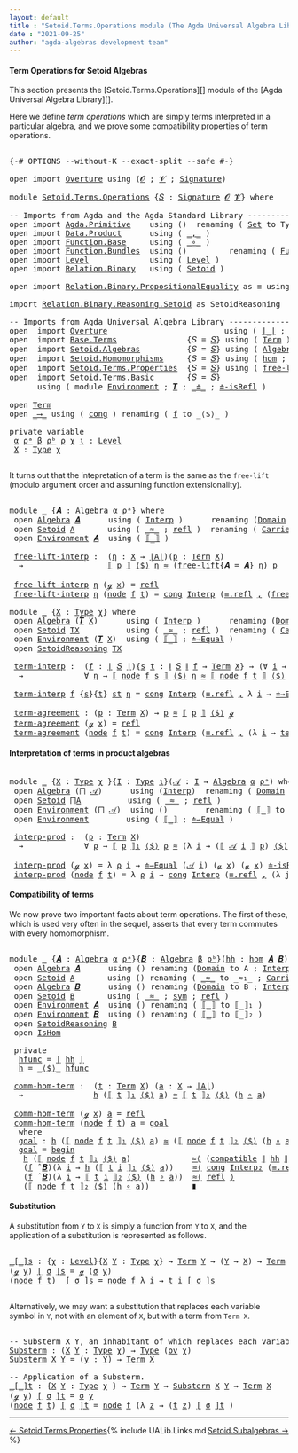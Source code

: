 ```yaml
---
layout: default
title : "Setoid.Terms.Operations module (The Agda Universal Algebra Library)"
date : "2021-09-25"
author: "agda-algebras development team"
---
```


#### <a id="term-operations">Term Operations for Setoid Algebras</a>

This section presents the [Setoid.Terms.Operations][] module of the [Agda Universal Algebra Library][].

Here we define *term operations* which are simply terms interpreted in a particular algebra, and we prove some compatibility properties of term operations.

<pre class="Agda">

<a id="511" class="Symbol">{-#</a> <a id="515" class="Keyword">OPTIONS</a> <a id="523" class="Pragma">--without-K</a> <a id="535" class="Pragma">--exact-split</a> <a id="549" class="Pragma">--safe</a> <a id="556" class="Symbol">#-}</a>

<a id="561" class="Keyword">open</a> <a id="566" class="Keyword">import</a> <a id="573" href="Overture.html" class="Module">Overture</a> <a id="582" class="Keyword">using</a> <a id="588" class="Symbol">(</a><a id="589" href="Overture.Signatures.html#645" class="Generalizable">𝓞</a> <a id="591" class="Symbol">;</a> <a id="593" href="Overture.Signatures.html#647" class="Generalizable">𝓥</a> <a id="595" class="Symbol">;</a> <a id="597" href="Overture.Signatures.html#3300" class="Function">Signature</a><a id="606" class="Symbol">)</a>

<a id="609" class="Keyword">module</a> <a id="616" href="Setoid.Terms.Operations.html" class="Module">Setoid.Terms.Operations</a> <a id="640" class="Symbol">{</a><a id="641" href="Setoid.Terms.Operations.html#641" class="Bound">𝑆</a> <a id="643" class="Symbol">:</a> <a id="645" href="Overture.Signatures.html#3300" class="Function">Signature</a> <a id="655" href="Overture.Signatures.html#645" class="Generalizable">𝓞</a> <a id="657" href="Overture.Signatures.html#647" class="Generalizable">𝓥</a><a id="658" class="Symbol">}</a> <a id="660" class="Keyword">where</a>

<a id="667" class="Comment">-- Imports from Agda and the Agda Standard Library ---------------------</a>
<a id="740" class="Keyword">open</a> <a id="745" class="Keyword">import</a> <a id="752" href="Agda.Primitive.html" class="Module">Agda.Primitive</a>    <a id="770" class="Keyword">using</a> <a id="776" class="Symbol">()</a>  <a id="780" class="Keyword">renaming</a> <a id="789" class="Symbol">(</a> <a id="791" href="Agda.Primitive.html#326" class="Primitive">Set</a> <a id="795" class="Symbol">to</a> <a id="798" class="Primitive">Type</a> <a id="803" class="Symbol">)</a>
<a id="805" class="Keyword">open</a> <a id="810" class="Keyword">import</a> <a id="817" href="Data.Product.html" class="Module">Data.Product</a>      <a id="835" class="Keyword">using</a> <a id="841" class="Symbol">(</a> <a id="843" href="Agda.Builtin.Sigma.html#236" class="InductiveConstructor Operator">_,_</a> <a id="847" class="Symbol">)</a>
<a id="849" class="Keyword">open</a> <a id="854" class="Keyword">import</a> <a id="861" href="Function.Base.html" class="Module">Function.Base</a>     <a id="879" class="Keyword">using</a> <a id="885" class="Symbol">(</a> <a id="887" href="Function.Base.html#1031" class="Function Operator">_∘_</a> <a id="891" class="Symbol">)</a>
<a id="893" class="Keyword">open</a> <a id="898" class="Keyword">import</a> <a id="905" href="Function.Bundles.html" class="Module">Function.Bundles</a>  <a id="923" class="Keyword">using</a> <a id="929" class="Symbol">()</a>         <a id="940" class="Keyword">renaming</a> <a id="949" class="Symbol">(</a> <a id="951" href="Function.Bundles.html#1868" class="Record">Func</a> <a id="956" class="Symbol">to</a> <a id="959" class="Record">_⟶_</a> <a id="963" class="Symbol">)</a>
<a id="965" class="Keyword">open</a> <a id="970" class="Keyword">import</a> <a id="977" href="Level.html" class="Module">Level</a>             <a id="995" class="Keyword">using</a> <a id="1001" class="Symbol">(</a> <a id="1003" href="Agda.Primitive.html#597" class="Postulate">Level</a> <a id="1009" class="Symbol">)</a>
<a id="1011" class="Keyword">open</a> <a id="1016" class="Keyword">import</a> <a id="1023" href="Relation.Binary.html" class="Module">Relation.Binary</a>   <a id="1041" class="Keyword">using</a> <a id="1047" class="Symbol">(</a> <a id="1049" href="Relation.Binary.Bundles.html#1009" class="Record">Setoid</a> <a id="1056" class="Symbol">)</a>

<a id="1059" class="Keyword">open</a> <a id="1064" class="Keyword">import</a> <a id="1071" href="Relation.Binary.PropositionalEquality.html" class="Module">Relation.Binary.PropositionalEquality</a> <a id="1109" class="Symbol">as</a> <a id="1112" class="Module">≡</a> <a id="1114" class="Keyword">using</a> <a id="1120" class="Symbol">(</a> <a id="1122" href="Agda.Builtin.Equality.html#151" class="Datatype Operator">_≡_</a> <a id="1126" class="Symbol">)</a>

<a id="1129" class="Keyword">import</a> <a id="1136" href="Relation.Binary.Reasoning.Setoid.html" class="Module">Relation.Binary.Reasoning.Setoid</a> <a id="1169" class="Symbol">as</a> <a id="1172" class="Module">SetoidReasoning</a>

<a id="1189" class="Comment">-- Imports from Agda Universal Algebra Library -----------------------------------</a>
<a id="1272" class="Keyword">open</a>  <a id="1278" class="Keyword">import</a> <a id="1285" href="Overture.html" class="Module">Overture</a>                         <a id="1318" class="Keyword">using</a> <a id="1324" class="Symbol">(</a> <a id="1326" href="Overture.Basic.html#4326" class="Function Operator">∣_∣</a> <a id="1330" class="Symbol">;</a> <a id="1332" href="Overture.Basic.html#4364" class="Function Operator">∥_∥</a> <a id="1336" class="Symbol">)</a>
<a id="1338" class="Keyword">open</a>  <a id="1344" class="Keyword">import</a> <a id="1351" href="Base.Terms.html" class="Module">Base.Terms</a>               <a id="1376" class="Symbol">{</a><a id="1377" class="Argument">𝑆</a> <a id="1379" class="Symbol">=</a> <a id="1381" href="Setoid.Terms.Operations.html#641" class="Bound">𝑆</a><a id="1382" class="Symbol">}</a> <a id="1384" class="Keyword">using</a> <a id="1390" class="Symbol">(</a> <a id="1392" href="Base.Terms.Basic.html#2087" class="Datatype">Term</a> <a id="1397" class="Symbol">)</a>
<a id="1399" class="Keyword">open</a>  <a id="1405" class="Keyword">import</a> <a id="1412" href="Setoid.Algebras.html" class="Module">Setoid.Algebras</a>          <a id="1437" class="Symbol">{</a><a id="1438" class="Argument">𝑆</a> <a id="1440" class="Symbol">=</a> <a id="1442" href="Setoid.Terms.Operations.html#641" class="Bound">𝑆</a><a id="1443" class="Symbol">}</a> <a id="1445" class="Keyword">using</a> <a id="1451" class="Symbol">(</a> <a id="1453" href="Setoid.Algebras.Basic.html#2837" class="Record">Algebra</a> <a id="1461" class="Symbol">;</a> <a id="1463" href="Setoid.Algebras.Basic.html#3776" class="Function Operator">_̂_</a> <a id="1467" class="Symbol">;</a> <a id="1469" href="Setoid.Algebras.Basic.html#1068" class="Function">ov</a> <a id="1472" class="Symbol">;</a> <a id="1474" href="Setoid.Algebras.Products.html#1634" class="Function">⨅</a> <a id="1476" class="Symbol">)</a>
<a id="1478" class="Keyword">open</a>  <a id="1484" class="Keyword">import</a> <a id="1491" href="Setoid.Homomorphisms.html" class="Module">Setoid.Homomorphisms</a>     <a id="1516" class="Symbol">{</a><a id="1517" class="Argument">𝑆</a> <a id="1519" class="Symbol">=</a> <a id="1521" href="Setoid.Terms.Operations.html#641" class="Bound">𝑆</a><a id="1522" class="Symbol">}</a> <a id="1524" class="Keyword">using</a> <a id="1530" class="Symbol">(</a> <a id="1532" href="Setoid.Homomorphisms.Basic.html#1918" class="Function">hom</a> <a id="1536" class="Symbol">;</a> <a id="1538" href="Setoid.Homomorphisms.Basic.html#1825" class="Record">IsHom</a> <a id="1544" class="Symbol">)</a>
<a id="1546" class="Keyword">open</a>  <a id="1552" class="Keyword">import</a> <a id="1559" href="Setoid.Terms.Properties.html" class="Module">Setoid.Terms.Properties</a>  <a id="1584" class="Symbol">{</a><a id="1585" class="Argument">𝑆</a> <a id="1587" class="Symbol">=</a> <a id="1589" href="Setoid.Terms.Operations.html#641" class="Bound">𝑆</a><a id="1590" class="Symbol">}</a> <a id="1592" class="Keyword">using</a> <a id="1598" class="Symbol">(</a> <a id="1600" href="Setoid.Terms.Properties.html#2572" class="Function">free-lift</a> <a id="1610" class="Symbol">)</a>
<a id="1612" class="Keyword">open</a>  <a id="1618" class="Keyword">import</a> <a id="1625" href="Setoid.Terms.Basic.html" class="Module">Setoid.Terms.Basic</a>       <a id="1650" class="Symbol">{</a><a id="1651" class="Argument">𝑆</a> <a id="1653" class="Symbol">=</a> <a id="1655" href="Setoid.Terms.Operations.html#641" class="Bound">𝑆</a><a id="1656" class="Symbol">}</a>
      <a id="1664" class="Keyword">using</a> <a id="1670" class="Symbol">(</a> <a id="1672" class="Keyword">module</a> <a id="1679" href="Setoid.Terms.Basic.html#3846" class="Module">Environment</a> <a id="1691" class="Symbol">;</a> <a id="1693" href="Setoid.Terms.Basic.html#2876" class="Function">𝑻</a> <a id="1695" class="Symbol">;</a> <a id="1697" href="Setoid.Terms.Basic.html#2024" class="Datatype Operator">_≐_</a> <a id="1701" class="Symbol">;</a> <a id="1703" href="Setoid.Terms.Basic.html#2259" class="Function">≐-isRefl</a> <a id="1712" class="Symbol">)</a>

<a id="1715" class="Keyword">open</a> <a id="1720" href="Base.Terms.Basic.html#2087" class="Module">Term</a>
<a id="1725" class="Keyword">open</a> <a id="1730" href="Setoid.Terms.Operations.html#959" class="Module">_⟶_</a> <a id="1734" class="Keyword">using</a> <a id="1740" class="Symbol">(</a> <a id="1742" href="Function.Bundles.html#1938" class="Field">cong</a> <a id="1747" class="Symbol">)</a> <a id="1749" class="Keyword">renaming</a> <a id="1758" class="Symbol">(</a> <a id="1760" href="Function.Bundles.html#1919" class="Field">f</a> <a id="1762" class="Symbol">to</a> <a id="1765" class="Field">_⟨$⟩_</a> <a id="1771" class="Symbol">)</a>

<a id="1774" class="Keyword">private</a> <a id="1782" class="Keyword">variable</a>
 <a id="1792" href="Setoid.Terms.Operations.html#1792" class="Generalizable">α</a> <a id="1794" href="Setoid.Terms.Operations.html#1794" class="Generalizable">ρᵃ</a> <a id="1797" href="Setoid.Terms.Operations.html#1797" class="Generalizable">β</a> <a id="1799" href="Setoid.Terms.Operations.html#1799" class="Generalizable">ρᵇ</a> <a id="1802" href="Setoid.Terms.Operations.html#1802" class="Generalizable">ρ</a> <a id="1804" href="Setoid.Terms.Operations.html#1804" class="Generalizable">χ</a> <a id="1806" href="Setoid.Terms.Operations.html#1806" class="Generalizable">ι</a> <a id="1808" class="Symbol">:</a> <a id="1810" href="Agda.Primitive.html#597" class="Postulate">Level</a>
 <a id="1817" href="Setoid.Terms.Operations.html#1817" class="Generalizable">X</a> <a id="1819" class="Symbol">:</a> <a id="1821" href="Setoid.Terms.Operations.html#798" class="Primitive">Type</a> <a id="1826" href="Setoid.Terms.Operations.html#1804" class="Generalizable">χ</a>

</pre>

It turns out that the intepretation of a term is the same as the `free-lift`
(modulo argument order and assuming function extensionality).

<pre class="Agda">

<a id="1995" class="Keyword">module</a> <a id="2002" href="Setoid.Terms.Operations.html#2002" class="Module">_</a> <a id="2004" class="Symbol">{</a><a id="2005" href="Setoid.Terms.Operations.html#2005" class="Bound">𝑨</a> <a id="2007" class="Symbol">:</a> <a id="2009" href="Setoid.Algebras.Basic.html#2837" class="Record">Algebra</a> <a id="2017" href="Setoid.Terms.Operations.html#1792" class="Generalizable">α</a> <a id="2019" href="Setoid.Terms.Operations.html#1794" class="Generalizable">ρᵃ</a><a id="2021" class="Symbol">}</a> <a id="2023" class="Keyword">where</a>
 <a id="2030" class="Keyword">open</a> <a id="2035" href="Setoid.Algebras.Basic.html#2837" class="Module">Algebra</a> <a id="2043" href="Setoid.Terms.Operations.html#2005" class="Bound">𝑨</a>      <a id="2050" class="Keyword">using</a> <a id="2056" class="Symbol">(</a> <a id="2058" href="Setoid.Algebras.Basic.html#2916" class="Field">Interp</a> <a id="2065" class="Symbol">)</a>      <a id="2072" class="Keyword">renaming</a> <a id="2081" class="Symbol">(</a><a id="2082" href="Setoid.Algebras.Basic.html#2894" class="Field">Domain</a> <a id="2089" class="Symbol">to</a> <a id="2092" class="Field">A</a> <a id="2094" class="Symbol">)</a>
 <a id="2097" class="Keyword">open</a> <a id="2102" href="Relation.Binary.Bundles.html#1009" class="Module">Setoid</a> <a id="2109" href="Setoid.Terms.Operations.html#2092" class="Field">A</a>       <a id="2117" class="Keyword">using</a> <a id="2123" class="Symbol">(</a> <a id="2125" href="Relation.Binary.Bundles.html#1098" class="Field Operator">_≈_</a> <a id="2129" class="Symbol">;</a> <a id="2131" href="Relation.Binary.Structures.html#1568" class="Function">refl</a> <a id="2136" class="Symbol">)</a>  <a id="2139" class="Keyword">renaming</a> <a id="2148" class="Symbol">(</a> <a id="2150" href="Relation.Binary.Bundles.html#1072" class="Field">Carrier</a> <a id="2158" class="Symbol">to</a> <a id="2161" class="Field">∣A∣</a> <a id="2165" class="Symbol">)</a>
 <a id="2168" class="Keyword">open</a> <a id="2173" href="Setoid.Terms.Basic.html#3846" class="Module">Environment</a> <a id="2185" href="Setoid.Terms.Operations.html#2005" class="Bound">𝑨</a>  <a id="2188" class="Keyword">using</a> <a id="2194" class="Symbol">(</a> <a id="2196" href="Setoid.Terms.Basic.html#4904" class="Function Operator">⟦_⟧</a> <a id="2200" class="Symbol">)</a>

 <a id="2204" href="Setoid.Terms.Operations.html#2204" class="Function">free-lift-interp</a> <a id="2221" class="Symbol">:</a>  <a id="2224" class="Symbol">(</a><a id="2225" href="Setoid.Terms.Operations.html#2225" class="Bound">η</a> <a id="2227" class="Symbol">:</a> <a id="2229" href="Setoid.Terms.Operations.html#1817" class="Generalizable">X</a> <a id="2231" class="Symbol">→</a> <a id="2233" href="Setoid.Terms.Operations.html#2161" class="Function">∣A∣</a><a id="2236" class="Symbol">)(</a><a id="2238" href="Setoid.Terms.Operations.html#2238" class="Bound">p</a> <a id="2240" class="Symbol">:</a> <a id="2242" href="Base.Terms.Basic.html#2087" class="Datatype">Term</a> <a id="2247" href="Setoid.Terms.Operations.html#1817" class="Generalizable">X</a><a id="2248" class="Symbol">)</a>
  <a id="2252" class="Symbol">→</a>                  <a id="2271" href="Setoid.Terms.Basic.html#4904" class="Function Operator">⟦</a> <a id="2273" href="Setoid.Terms.Operations.html#2238" class="Bound">p</a> <a id="2275" href="Setoid.Terms.Basic.html#4904" class="Function Operator">⟧</a> <a id="2277" href="Setoid.Terms.Operations.html#1765" class="Field Operator">⟨$⟩</a> <a id="2281" href="Setoid.Terms.Operations.html#2225" class="Bound">η</a> <a id="2283" href="Relation.Binary.Bundles.html#1098" class="Function Operator">≈</a> <a id="2285" class="Symbol">(</a><a id="2286" href="Setoid.Terms.Properties.html#2572" class="Function">free-lift</a><a id="2295" class="Symbol">{</a><a id="2296" class="Argument">𝑨</a> <a id="2298" class="Symbol">=</a> <a id="2300" href="Setoid.Terms.Operations.html#2005" class="Bound">𝑨</a><a id="2301" class="Symbol">}</a> <a id="2303" href="Setoid.Terms.Operations.html#2225" class="Bound">η</a><a id="2304" class="Symbol">)</a> <a id="2306" href="Setoid.Terms.Operations.html#2238" class="Bound">p</a>

 <a id="2310" href="Setoid.Terms.Operations.html#2204" class="Function">free-lift-interp</a> <a id="2327" href="Setoid.Terms.Operations.html#2327" class="Bound">η</a> <a id="2329" class="Symbol">(</a><a id="2330" href="Base.Terms.Basic.html#2128" class="InductiveConstructor">ℊ</a> <a id="2332" href="Setoid.Terms.Operations.html#2332" class="Bound">x</a><a id="2333" class="Symbol">)</a> <a id="2335" class="Symbol">=</a> <a id="2337" href="Relation.Binary.Structures.html#1568" class="Function">refl</a>
 <a id="2343" href="Setoid.Terms.Operations.html#2204" class="Function">free-lift-interp</a> <a id="2360" href="Setoid.Terms.Operations.html#2360" class="Bound">η</a> <a id="2362" class="Symbol">(</a><a id="2363" href="Base.Terms.Basic.html#2170" class="InductiveConstructor">node</a> <a id="2368" href="Setoid.Terms.Operations.html#2368" class="Bound">f</a> <a id="2370" href="Setoid.Terms.Operations.html#2370" class="Bound">t</a><a id="2371" class="Symbol">)</a> <a id="2373" class="Symbol">=</a> <a id="2375" href="Function.Bundles.html#1938" class="Field">cong</a> <a id="2380" href="Setoid.Algebras.Basic.html#2916" class="Field">Interp</a> <a id="2387" class="Symbol">(</a><a id="2388" href="Agda.Builtin.Equality.html#208" class="InductiveConstructor">≡.refl</a> <a id="2395" href="Agda.Builtin.Sigma.html#236" class="InductiveConstructor Operator">,</a> <a id="2397" class="Symbol">(</a><a id="2398" href="Setoid.Terms.Operations.html#2204" class="Function">free-lift-interp</a> <a id="2415" href="Setoid.Terms.Operations.html#2360" class="Bound">η</a><a id="2416" class="Symbol">)</a> <a id="2418" href="Function.Base.html#1031" class="Function Operator">∘</a> <a id="2420" href="Setoid.Terms.Operations.html#2370" class="Bound">t</a><a id="2421" class="Symbol">)</a>

<a id="2424" class="Keyword">module</a> <a id="2431" href="Setoid.Terms.Operations.html#2431" class="Module">_</a> <a id="2433" class="Symbol">{</a><a id="2434" href="Setoid.Terms.Operations.html#2434" class="Bound">X</a> <a id="2436" class="Symbol">:</a> <a id="2438" href="Setoid.Terms.Operations.html#798" class="Primitive">Type</a> <a id="2443" href="Setoid.Terms.Operations.html#1804" class="Generalizable">χ</a><a id="2444" class="Symbol">}</a> <a id="2446" class="Keyword">where</a>
 <a id="2453" class="Keyword">open</a> <a id="2458" href="Setoid.Algebras.Basic.html#2837" class="Module">Algebra</a> <a id="2466" class="Symbol">(</a><a id="2467" href="Setoid.Terms.Basic.html#2876" class="Function">𝑻</a> <a id="2469" href="Setoid.Terms.Operations.html#2434" class="Bound">X</a><a id="2470" class="Symbol">)</a>      <a id="2477" class="Keyword">using</a> <a id="2483" class="Symbol">(</a> <a id="2485" href="Setoid.Algebras.Basic.html#2916" class="Field">Interp</a> <a id="2492" class="Symbol">)</a>      <a id="2499" class="Keyword">renaming</a> <a id="2508" class="Symbol">(</a><a id="2509" href="Setoid.Algebras.Basic.html#2894" class="Field">Domain</a> <a id="2516" class="Symbol">to</a> <a id="2519" class="Field">TX</a> <a id="2522" class="Symbol">)</a>
 <a id="2525" class="Keyword">open</a> <a id="2530" href="Relation.Binary.Bundles.html#1009" class="Module">Setoid</a> <a id="2537" href="Setoid.Terms.Operations.html#2519" class="Function">TX</a>          <a id="2549" class="Keyword">using</a> <a id="2555" class="Symbol">(</a> <a id="2557" href="Relation.Binary.Bundles.html#1098" class="Field Operator">_≈_</a> <a id="2561" class="Symbol">;</a> <a id="2563" href="Relation.Binary.Structures.html#1568" class="Function">refl</a> <a id="2568" class="Symbol">)</a>  <a id="2571" class="Keyword">renaming</a> <a id="2580" class="Symbol">(</a> <a id="2582" href="Relation.Binary.Bundles.html#1072" class="Field">Carrier</a> <a id="2590" class="Symbol">to</a> <a id="2593" class="Field">∣TX∣</a> <a id="2598" class="Symbol">)</a>
 <a id="2601" class="Keyword">open</a> <a id="2606" href="Setoid.Terms.Basic.html#3846" class="Module">Environment</a> <a id="2618" class="Symbol">(</a><a id="2619" href="Setoid.Terms.Basic.html#2876" class="Function">𝑻</a> <a id="2621" href="Setoid.Terms.Operations.html#2434" class="Bound">X</a><a id="2622" class="Symbol">)</a>  <a id="2625" class="Keyword">using</a> <a id="2631" class="Symbol">(</a> <a id="2633" href="Setoid.Terms.Basic.html#4904" class="Function Operator">⟦_⟧</a> <a id="2637" class="Symbol">;</a> <a id="2639" href="Setoid.Terms.Basic.html#5440" class="Function">≐→Equal</a> <a id="2647" class="Symbol">)</a>
 <a id="2650" class="Keyword">open</a> <a id="2655" href="Relation.Binary.Reasoning.Setoid.html" class="Module">SetoidReasoning</a> <a id="2671" href="Setoid.Terms.Operations.html#2519" class="Function">TX</a>

 <a id="2676" href="Setoid.Terms.Operations.html#2676" class="Function">term-interp</a> <a id="2688" class="Symbol">:</a>  <a id="2691" class="Symbol">(</a><a id="2692" href="Setoid.Terms.Operations.html#2692" class="Bound">f</a> <a id="2694" class="Symbol">:</a> <a id="2696" href="Overture.Basic.html#4326" class="Function Operator">∣</a> <a id="2698" href="Setoid.Terms.Operations.html#641" class="Bound">𝑆</a> <a id="2700" href="Overture.Basic.html#4326" class="Function Operator">∣</a><a id="2701" class="Symbol">){</a><a id="2703" href="Setoid.Terms.Operations.html#2703" class="Bound">s</a> <a id="2705" href="Setoid.Terms.Operations.html#2705" class="Bound">t</a> <a id="2707" class="Symbol">:</a> <a id="2709" href="Overture.Basic.html#4364" class="Function Operator">∥</a> <a id="2711" href="Setoid.Terms.Operations.html#641" class="Bound">𝑆</a> <a id="2713" href="Overture.Basic.html#4364" class="Function Operator">∥</a> <a id="2715" href="Setoid.Terms.Operations.html#2692" class="Bound">f</a> <a id="2717" class="Symbol">→</a> <a id="2719" href="Base.Terms.Basic.html#2087" class="Datatype">Term</a> <a id="2724" href="Setoid.Terms.Operations.html#2434" class="Bound">X</a><a id="2725" class="Symbol">}</a> <a id="2727" class="Symbol">→</a> <a id="2729" class="Symbol">(∀</a> <a id="2732" href="Setoid.Terms.Operations.html#2732" class="Bound">i</a> <a id="2734" class="Symbol">→</a> <a id="2736" href="Setoid.Terms.Operations.html#2703" class="Bound">s</a> <a id="2738" href="Setoid.Terms.Operations.html#2732" class="Bound">i</a> <a id="2740" href="Setoid.Terms.Basic.html#2024" class="Datatype Operator">≐</a> <a id="2742" href="Setoid.Terms.Operations.html#2705" class="Bound">t</a> <a id="2744" href="Setoid.Terms.Operations.html#2732" class="Bound">i</a><a id="2745" class="Symbol">)</a>
  <a id="2749" class="Symbol">→</a>             <a id="2763" class="Symbol">∀</a> <a id="2765" href="Setoid.Terms.Operations.html#2765" class="Bound">η</a> <a id="2767" class="Symbol">→</a> <a id="2769" href="Setoid.Terms.Basic.html#4904" class="Function Operator">⟦</a> <a id="2771" href="Base.Terms.Basic.html#2170" class="InductiveConstructor">node</a> <a id="2776" href="Setoid.Terms.Operations.html#2692" class="Bound">f</a> <a id="2778" href="Setoid.Terms.Operations.html#2703" class="Bound">s</a> <a id="2780" href="Setoid.Terms.Basic.html#4904" class="Function Operator">⟧</a> <a id="2782" href="Setoid.Terms.Operations.html#1765" class="Field Operator">⟨$⟩</a> <a id="2786" href="Setoid.Terms.Operations.html#2765" class="Bound">η</a> <a id="2788" href="Relation.Binary.Bundles.html#1098" class="Function Operator">≈</a> <a id="2790" href="Setoid.Terms.Basic.html#4904" class="Function Operator">⟦</a> <a id="2792" href="Base.Terms.Basic.html#2170" class="InductiveConstructor">node</a> <a id="2797" href="Setoid.Terms.Operations.html#2692" class="Bound">f</a> <a id="2799" href="Setoid.Terms.Operations.html#2705" class="Bound">t</a> <a id="2801" href="Setoid.Terms.Basic.html#4904" class="Function Operator">⟧</a> <a id="2803" href="Setoid.Terms.Operations.html#1765" class="Field Operator">⟨$⟩</a> <a id="2807" href="Setoid.Terms.Operations.html#2765" class="Bound">η</a> <a id="2809" class="Comment">-- (f ̂ 𝑻 X) t</a>

 <a id="2826" href="Setoid.Terms.Operations.html#2676" class="Function">term-interp</a> <a id="2838" href="Setoid.Terms.Operations.html#2838" class="Bound">f</a> <a id="2840" class="Symbol">{</a><a id="2841" href="Setoid.Terms.Operations.html#2841" class="Bound">s</a><a id="2842" class="Symbol">}{</a><a id="2844" href="Setoid.Terms.Operations.html#2844" class="Bound">t</a><a id="2845" class="Symbol">}</a> <a id="2847" href="Setoid.Terms.Operations.html#2847" class="Bound">st</a> <a id="2850" href="Setoid.Terms.Operations.html#2850" class="Bound">η</a> <a id="2852" class="Symbol">=</a> <a id="2854" href="Function.Bundles.html#1938" class="Field">cong</a> <a id="2859" href="Setoid.Algebras.Basic.html#2916" class="Function">Interp</a> <a id="2866" class="Symbol">(</a><a id="2867" href="Agda.Builtin.Equality.html#208" class="InductiveConstructor">≡.refl</a> <a id="2874" href="Agda.Builtin.Sigma.html#236" class="InductiveConstructor Operator">,</a> <a id="2876" class="Symbol">λ</a> <a id="2878" href="Setoid.Terms.Operations.html#2878" class="Bound">i</a> <a id="2880" class="Symbol">→</a> <a id="2882" href="Setoid.Terms.Basic.html#5440" class="Function">≐→Equal</a> <a id="2890" class="Symbol">(</a><a id="2891" href="Setoid.Terms.Operations.html#2841" class="Bound">s</a> <a id="2893" href="Setoid.Terms.Operations.html#2878" class="Bound">i</a><a id="2894" class="Symbol">)</a> <a id="2896" class="Symbol">(</a><a id="2897" href="Setoid.Terms.Operations.html#2844" class="Bound">t</a> <a id="2899" href="Setoid.Terms.Operations.html#2878" class="Bound">i</a><a id="2900" class="Symbol">)</a> <a id="2902" class="Symbol">(</a><a id="2903" href="Setoid.Terms.Operations.html#2847" class="Bound">st</a> <a id="2906" href="Setoid.Terms.Operations.html#2878" class="Bound">i</a><a id="2907" class="Symbol">)</a> <a id="2909" href="Setoid.Terms.Operations.html#2850" class="Bound">η</a> <a id="2911" class="Symbol">)</a>

 <a id="2915" href="Setoid.Terms.Operations.html#2915" class="Function">term-agreement</a> <a id="2930" class="Symbol">:</a> <a id="2932" class="Symbol">(</a><a id="2933" href="Setoid.Terms.Operations.html#2933" class="Bound">p</a> <a id="2935" class="Symbol">:</a> <a id="2937" href="Base.Terms.Basic.html#2087" class="Datatype">Term</a> <a id="2942" href="Setoid.Terms.Operations.html#2434" class="Bound">X</a><a id="2943" class="Symbol">)</a> <a id="2945" class="Symbol">→</a> <a id="2947" href="Setoid.Terms.Operations.html#2933" class="Bound">p</a> <a id="2949" href="Relation.Binary.Bundles.html#1098" class="Function Operator">≈</a> <a id="2951" href="Setoid.Terms.Basic.html#4904" class="Function Operator">⟦</a> <a id="2953" href="Setoid.Terms.Operations.html#2933" class="Bound">p</a> <a id="2955" href="Setoid.Terms.Basic.html#4904" class="Function Operator">⟧</a> <a id="2957" href="Setoid.Terms.Operations.html#1765" class="Field Operator">⟨$⟩</a> <a id="2961" href="Base.Terms.Basic.html#2128" class="InductiveConstructor">ℊ</a>
 <a id="2964" href="Setoid.Terms.Operations.html#2915" class="Function">term-agreement</a> <a id="2979" class="Symbol">(</a><a id="2980" href="Base.Terms.Basic.html#2128" class="InductiveConstructor">ℊ</a> <a id="2982" href="Setoid.Terms.Operations.html#2982" class="Bound">x</a><a id="2983" class="Symbol">)</a> <a id="2985" class="Symbol">=</a> <a id="2987" href="Relation.Binary.Structures.html#1568" class="Function">refl</a>
 <a id="2993" href="Setoid.Terms.Operations.html#2915" class="Function">term-agreement</a> <a id="3008" class="Symbol">(</a><a id="3009" href="Base.Terms.Basic.html#2170" class="InductiveConstructor">node</a> <a id="3014" href="Setoid.Terms.Operations.html#3014" class="Bound">f</a> <a id="3016" href="Setoid.Terms.Operations.html#3016" class="Bound">t</a><a id="3017" class="Symbol">)</a> <a id="3019" class="Symbol">=</a> <a id="3021" href="Function.Bundles.html#1938" class="Field">cong</a> <a id="3026" href="Setoid.Algebras.Basic.html#2916" class="Function">Interp</a> <a id="3033" class="Symbol">(</a><a id="3034" href="Agda.Builtin.Equality.html#208" class="InductiveConstructor">≡.refl</a> <a id="3041" href="Agda.Builtin.Sigma.html#236" class="InductiveConstructor Operator">,</a> <a id="3043" class="Symbol">(λ</a> <a id="3046" href="Setoid.Terms.Operations.html#3046" class="Bound">i</a> <a id="3048" class="Symbol">→</a> <a id="3050" href="Setoid.Terms.Operations.html#2915" class="Function">term-agreement</a> <a id="3065" class="Symbol">(</a><a id="3066" href="Setoid.Terms.Operations.html#3016" class="Bound">t</a> <a id="3068" href="Setoid.Terms.Operations.html#3046" class="Bound">i</a><a id="3069" class="Symbol">)))</a>
</pre>

#### <a id="interpretation-of-terms-in-product-algebras">Interpretation of terms in product algebras</a>

<pre class="Agda">

<a id="3205" class="Keyword">module</a> <a id="3212" href="Setoid.Terms.Operations.html#3212" class="Module">_</a> <a id="3214" class="Symbol">{</a><a id="3215" href="Setoid.Terms.Operations.html#3215" class="Bound">X</a> <a id="3217" class="Symbol">:</a> <a id="3219" href="Setoid.Terms.Operations.html#798" class="Primitive">Type</a> <a id="3224" href="Setoid.Terms.Operations.html#1804" class="Generalizable">χ</a> <a id="3226" class="Symbol">}{</a><a id="3228" href="Setoid.Terms.Operations.html#3228" class="Bound">I</a> <a id="3230" class="Symbol">:</a> <a id="3232" href="Setoid.Terms.Operations.html#798" class="Primitive">Type</a> <a id="3237" href="Setoid.Terms.Operations.html#1806" class="Generalizable">ι</a><a id="3238" class="Symbol">}(</a><a id="3240" href="Setoid.Terms.Operations.html#3240" class="Bound">𝒜</a> <a id="3242" class="Symbol">:</a> <a id="3244" href="Setoid.Terms.Operations.html#3228" class="Bound">I</a> <a id="3246" class="Symbol">→</a> <a id="3248" href="Setoid.Algebras.Basic.html#2837" class="Record">Algebra</a> <a id="3256" href="Setoid.Terms.Operations.html#1792" class="Generalizable">α</a> <a id="3258" href="Setoid.Terms.Operations.html#1794" class="Generalizable">ρᵃ</a><a id="3260" class="Symbol">)</a> <a id="3262" class="Keyword">where</a>
 <a id="3269" class="Keyword">open</a> <a id="3274" href="Setoid.Algebras.Basic.html#2837" class="Module">Algebra</a> <a id="3282" class="Symbol">(</a><a id="3283" href="Setoid.Algebras.Products.html#1634" class="Function">⨅</a> <a id="3285" href="Setoid.Terms.Operations.html#3240" class="Bound">𝒜</a><a id="3286" class="Symbol">)</a>      <a id="3293" class="Keyword">using</a> <a id="3299" class="Symbol">(</a><a id="3300" href="Setoid.Algebras.Basic.html#2916" class="Field">Interp</a><a id="3306" class="Symbol">)</a>  <a id="3309" class="Keyword">renaming</a> <a id="3318" class="Symbol">(</a> <a id="3320" href="Setoid.Algebras.Basic.html#2894" class="Field">Domain</a> <a id="3327" class="Symbol">to</a> <a id="3330" class="Field">⨅A</a> <a id="3333" class="Symbol">)</a>
 <a id="3336" class="Keyword">open</a> <a id="3341" href="Relation.Binary.Bundles.html#1009" class="Module">Setoid</a> <a id="3348" href="Setoid.Terms.Operations.html#3330" class="Function">⨅A</a>          <a id="3360" class="Keyword">using</a> <a id="3366" class="Symbol">(</a> <a id="3368" href="Relation.Binary.Bundles.html#1098" class="Field Operator">_≈_</a> <a id="3372" class="Symbol">;</a> <a id="3374" href="Relation.Binary.Structures.html#1568" class="Function">refl</a> <a id="3379" class="Symbol">)</a>
 <a id="3382" class="Keyword">open</a> <a id="3387" href="Setoid.Terms.Basic.html#3846" class="Module">Environment</a> <a id="3399" class="Symbol">(</a><a id="3400" href="Setoid.Algebras.Products.html#1634" class="Function">⨅</a> <a id="3402" href="Setoid.Terms.Operations.html#3240" class="Bound">𝒜</a><a id="3403" class="Symbol">)</a>  <a id="3406" class="Keyword">using</a> <a id="3412" class="Symbol">()</a>        <a id="3422" class="Keyword">renaming</a> <a id="3431" class="Symbol">(</a> <a id="3433" href="Setoid.Terms.Basic.html#4904" class="Function Operator">⟦_⟧</a> <a id="3437" class="Symbol">to</a> <a id="3440" class="Function Operator">⟦_⟧₁</a> <a id="3445" class="Symbol">)</a>
 <a id="3448" class="Keyword">open</a> <a id="3453" href="Setoid.Terms.Basic.html#3846" class="Module">Environment</a>        <a id="3472" class="Keyword">using</a> <a id="3478" class="Symbol">(</a> <a id="3480" href="Setoid.Terms.Basic.html#4904" class="Function Operator">⟦_⟧</a> <a id="3484" class="Symbol">;</a> <a id="3486" href="Setoid.Terms.Basic.html#5440" class="Function">≐→Equal</a> <a id="3494" class="Symbol">)</a>

 <a id="3498" href="Setoid.Terms.Operations.html#3498" class="Function">interp-prod</a> <a id="3510" class="Symbol">:</a>  <a id="3513" class="Symbol">(</a><a id="3514" href="Setoid.Terms.Operations.html#3514" class="Bound">p</a> <a id="3516" class="Symbol">:</a> <a id="3518" href="Base.Terms.Basic.html#2087" class="Datatype">Term</a> <a id="3523" href="Setoid.Terms.Operations.html#3215" class="Bound">X</a><a id="3524" class="Symbol">)</a>
  <a id="3528" class="Symbol">→</a>             <a id="3542" class="Symbol">∀</a> <a id="3544" href="Setoid.Terms.Operations.html#3544" class="Bound">ρ</a> <a id="3546" class="Symbol">→</a> <a id="3548" href="Setoid.Terms.Operations.html#3440" class="Function Operator">⟦</a> <a id="3550" href="Setoid.Terms.Operations.html#3514" class="Bound">p</a> <a id="3552" href="Setoid.Terms.Operations.html#3440" class="Function Operator">⟧₁</a> <a id="3555" href="Setoid.Terms.Operations.html#1765" class="Field Operator">⟨$⟩</a> <a id="3559" href="Setoid.Terms.Operations.html#3544" class="Bound">ρ</a> <a id="3561" href="Relation.Binary.Bundles.html#1098" class="Function Operator">≈</a> <a id="3563" class="Symbol">(λ</a> <a id="3566" href="Setoid.Terms.Operations.html#3566" class="Bound">i</a> <a id="3568" class="Symbol">→</a> <a id="3570" class="Symbol">(</a><a id="3571" href="Setoid.Terms.Basic.html#4904" class="Function Operator">⟦</a> <a id="3573" href="Setoid.Terms.Operations.html#3240" class="Bound">𝒜</a> <a id="3575" href="Setoid.Terms.Operations.html#3566" class="Bound">i</a> <a id="3577" href="Setoid.Terms.Basic.html#4904" class="Function Operator">⟧</a> <a id="3579" href="Setoid.Terms.Operations.html#3514" class="Bound">p</a><a id="3580" class="Symbol">)</a> <a id="3582" href="Setoid.Terms.Operations.html#1765" class="Field Operator">⟨$⟩</a> <a id="3586" class="Symbol">(λ</a> <a id="3589" href="Setoid.Terms.Operations.html#3589" class="Bound">x</a> <a id="3591" class="Symbol">→</a> <a id="3593" class="Symbol">(</a><a id="3594" href="Setoid.Terms.Operations.html#3544" class="Bound">ρ</a> <a id="3596" href="Setoid.Terms.Operations.html#3589" class="Bound">x</a><a id="3597" class="Symbol">)</a> <a id="3599" href="Setoid.Terms.Operations.html#3566" class="Bound">i</a><a id="3600" class="Symbol">))</a>

 <a id="3605" href="Setoid.Terms.Operations.html#3498" class="Function">interp-prod</a> <a id="3617" class="Symbol">(</a><a id="3618" href="Base.Terms.Basic.html#2128" class="InductiveConstructor">ℊ</a> <a id="3620" href="Setoid.Terms.Operations.html#3620" class="Bound">x</a><a id="3621" class="Symbol">)</a> <a id="3623" class="Symbol">=</a> <a id="3625" class="Symbol">λ</a> <a id="3627" href="Setoid.Terms.Operations.html#3627" class="Bound">ρ</a> <a id="3629" href="Setoid.Terms.Operations.html#3629" class="Bound">i</a> <a id="3631" class="Symbol">→</a> <a id="3633" href="Setoid.Terms.Basic.html#5440" class="Function">≐→Equal</a> <a id="3641" class="Symbol">(</a><a id="3642" href="Setoid.Terms.Operations.html#3240" class="Bound">𝒜</a> <a id="3644" href="Setoid.Terms.Operations.html#3629" class="Bound">i</a><a id="3645" class="Symbol">)</a> <a id="3647" class="Symbol">(</a><a id="3648" href="Base.Terms.Basic.html#2128" class="InductiveConstructor">ℊ</a> <a id="3650" href="Setoid.Terms.Operations.html#3620" class="Bound">x</a><a id="3651" class="Symbol">)</a> <a id="3653" class="Symbol">(</a><a id="3654" href="Base.Terms.Basic.html#2128" class="InductiveConstructor">ℊ</a> <a id="3656" href="Setoid.Terms.Operations.html#3620" class="Bound">x</a><a id="3657" class="Symbol">)</a> <a id="3659" href="Setoid.Terms.Basic.html#2259" class="Function">≐-isRefl</a> <a id="3668" class="Symbol">λ</a> <a id="3670" href="Setoid.Terms.Operations.html#3670" class="Bound">x&#39;</a> <a id="3673" class="Symbol">→</a> <a id="3675" class="Symbol">(</a><a id="3676" href="Setoid.Terms.Operations.html#3627" class="Bound">ρ</a> <a id="3678" href="Setoid.Terms.Operations.html#3620" class="Bound">x</a><a id="3679" class="Symbol">)</a> <a id="3681" href="Setoid.Terms.Operations.html#3629" class="Bound">i</a>
 <a id="3684" href="Setoid.Terms.Operations.html#3498" class="Function">interp-prod</a> <a id="3696" class="Symbol">(</a><a id="3697" href="Base.Terms.Basic.html#2170" class="InductiveConstructor">node</a> <a id="3702" href="Setoid.Terms.Operations.html#3702" class="Bound">f</a> <a id="3704" href="Setoid.Terms.Operations.html#3704" class="Bound">t</a><a id="3705" class="Symbol">)</a> <a id="3707" class="Symbol">=</a> <a id="3709" class="Symbol">λ</a> <a id="3711" href="Setoid.Terms.Operations.html#3711" class="Bound">ρ</a> <a id="3713" href="Setoid.Terms.Operations.html#3713" class="Bound">i</a> <a id="3715" class="Symbol">→</a> <a id="3717" href="Function.Bundles.html#1938" class="Field">cong</a> <a id="3722" href="Setoid.Algebras.Basic.html#2916" class="Function">Interp</a> <a id="3729" class="Symbol">(</a><a id="3730" href="Agda.Builtin.Equality.html#208" class="InductiveConstructor">≡.refl</a> <a id="3737" href="Agda.Builtin.Sigma.html#236" class="InductiveConstructor Operator">,</a> <a id="3739" class="Symbol">(λ</a> <a id="3742" href="Setoid.Terms.Operations.html#3742" class="Bound">j</a> <a id="3744" href="Setoid.Terms.Operations.html#3744" class="Bound">k</a> <a id="3746" class="Symbol">→</a> <a id="3748" href="Setoid.Terms.Operations.html#3498" class="Function">interp-prod</a> <a id="3760" class="Symbol">(</a><a id="3761" href="Setoid.Terms.Operations.html#3704" class="Bound">t</a> <a id="3763" href="Setoid.Terms.Operations.html#3742" class="Bound">j</a><a id="3764" class="Symbol">)</a> <a id="3766" href="Setoid.Terms.Operations.html#3711" class="Bound">ρ</a> <a id="3768" href="Setoid.Terms.Operations.html#3744" class="Bound">k</a><a id="3769" class="Symbol">))</a> <a id="3772" href="Setoid.Terms.Operations.html#3713" class="Bound">i</a>
</pre>

#### <a id="compatibility-of-terms">Compatibility of terms</a>

We now prove two important facts about term operations.  The first of these, which is used very often in the sequel, asserts that every term commutes with every homomorphism.

<pre class="Agda">

<a id="4040" class="Keyword">module</a> <a id="4047" href="Setoid.Terms.Operations.html#4047" class="Module">_</a> <a id="4049" class="Symbol">{</a><a id="4050" href="Setoid.Terms.Operations.html#4050" class="Bound">𝑨</a> <a id="4052" class="Symbol">:</a> <a id="4054" href="Setoid.Algebras.Basic.html#2837" class="Record">Algebra</a> <a id="4062" href="Setoid.Terms.Operations.html#1792" class="Generalizable">α</a> <a id="4064" href="Setoid.Terms.Operations.html#1794" class="Generalizable">ρᵃ</a><a id="4066" class="Symbol">}{</a><a id="4068" href="Setoid.Terms.Operations.html#4068" class="Bound">𝑩</a> <a id="4070" class="Symbol">:</a> <a id="4072" href="Setoid.Algebras.Basic.html#2837" class="Record">Algebra</a> <a id="4080" href="Setoid.Terms.Operations.html#1797" class="Generalizable">β</a> <a id="4082" href="Setoid.Terms.Operations.html#1799" class="Generalizable">ρᵇ</a><a id="4084" class="Symbol">}(</a><a id="4086" href="Setoid.Terms.Operations.html#4086" class="Bound">hh</a> <a id="4089" class="Symbol">:</a> <a id="4091" href="Setoid.Homomorphisms.Basic.html#1918" class="Function">hom</a> <a id="4095" href="Setoid.Terms.Operations.html#4050" class="Bound">𝑨</a> <a id="4097" href="Setoid.Terms.Operations.html#4068" class="Bound">𝑩</a><a id="4098" class="Symbol">)</a> <a id="4100" class="Keyword">where</a>
 <a id="4107" class="Keyword">open</a> <a id="4112" href="Setoid.Algebras.Basic.html#2837" class="Module">Algebra</a> <a id="4120" href="Setoid.Terms.Operations.html#4050" class="Bound">𝑨</a>      <a id="4127" class="Keyword">using</a> <a id="4133" class="Symbol">()</a> <a id="4136" class="Keyword">renaming</a> <a id="4145" class="Symbol">(</a><a id="4146" href="Setoid.Algebras.Basic.html#2894" class="Field">Domain</a> <a id="4153" class="Symbol">to</a> <a id="4156" class="Field">A</a> <a id="4158" class="Symbol">;</a> <a id="4160" href="Setoid.Algebras.Basic.html#2916" class="Field">Interp</a> <a id="4167" class="Symbol">to</a> <a id="4170" class="Field">Interp₁</a> <a id="4178" class="Symbol">)</a>
 <a id="4181" class="Keyword">open</a> <a id="4186" href="Relation.Binary.Bundles.html#1009" class="Module">Setoid</a> <a id="4193" href="Setoid.Terms.Operations.html#4156" class="Function">A</a>       <a id="4201" class="Keyword">using</a> <a id="4207" class="Symbol">()</a> <a id="4210" class="Keyword">renaming</a> <a id="4219" class="Symbol">(</a> <a id="4221" href="Relation.Binary.Bundles.html#1098" class="Field Operator">_≈_</a> <a id="4225" class="Symbol">to</a> <a id="4228" class="Field Operator">_≈₁_</a> <a id="4233" class="Symbol">;</a> <a id="4235" href="Relation.Binary.Bundles.html#1072" class="Field">Carrier</a> <a id="4243" class="Symbol">to</a> <a id="4246" class="Field">∣A∣</a> <a id="4250" class="Symbol">)</a>
 <a id="4253" class="Keyword">open</a> <a id="4258" href="Setoid.Algebras.Basic.html#2837" class="Module">Algebra</a> <a id="4266" href="Setoid.Terms.Operations.html#4068" class="Bound">𝑩</a>      <a id="4273" class="Keyword">using</a> <a id="4279" class="Symbol">()</a> <a id="4282" class="Keyword">renaming</a> <a id="4291" class="Symbol">(</a><a id="4292" href="Setoid.Algebras.Basic.html#2894" class="Field">Domain</a> <a id="4299" class="Symbol">to</a> <a id="4302" class="Field">B</a> <a id="4304" class="Symbol">;</a> <a id="4306" href="Setoid.Algebras.Basic.html#2916" class="Field">Interp</a> <a id="4313" class="Symbol">to</a> <a id="4316" class="Field">Interp₂</a> <a id="4324" class="Symbol">)</a>
 <a id="4327" class="Keyword">open</a> <a id="4332" href="Relation.Binary.Bundles.html#1009" class="Module">Setoid</a> <a id="4339" href="Setoid.Terms.Operations.html#4302" class="Function">B</a>       <a id="4347" class="Keyword">using</a> <a id="4353" class="Symbol">(</a> <a id="4355" href="Relation.Binary.Bundles.html#1098" class="Field Operator">_≈_</a> <a id="4359" class="Symbol">;</a> <a id="4361" href="Relation.Binary.Structures.html#1594" class="Function">sym</a> <a id="4365" class="Symbol">;</a> <a id="4367" href="Relation.Binary.Structures.html#1568" class="Function">refl</a> <a id="4372" class="Symbol">)</a>
 <a id="4375" class="Keyword">open</a> <a id="4380" href="Setoid.Terms.Basic.html#3846" class="Module">Environment</a> <a id="4392" href="Setoid.Terms.Operations.html#4050" class="Bound">𝑨</a>  <a id="4395" class="Keyword">using</a> <a id="4401" class="Symbol">()</a> <a id="4404" class="Keyword">renaming</a> <a id="4413" class="Symbol">(</a> <a id="4415" href="Setoid.Terms.Basic.html#4904" class="Function Operator">⟦_⟧</a> <a id="4419" class="Symbol">to</a> <a id="4422" class="Function Operator">⟦_⟧₁</a> <a id="4427" class="Symbol">)</a>
 <a id="4430" class="Keyword">open</a> <a id="4435" href="Setoid.Terms.Basic.html#3846" class="Module">Environment</a> <a id="4447" href="Setoid.Terms.Operations.html#4068" class="Bound">𝑩</a>  <a id="4450" class="Keyword">using</a> <a id="4456" class="Symbol">()</a> <a id="4459" class="Keyword">renaming</a> <a id="4468" class="Symbol">(</a> <a id="4470" href="Setoid.Terms.Basic.html#4904" class="Function Operator">⟦_⟧</a> <a id="4474" class="Symbol">to</a> <a id="4477" class="Function Operator">⟦_⟧₂</a> <a id="4482" class="Symbol">)</a>
 <a id="4485" class="Keyword">open</a> <a id="4490" href="Relation.Binary.Reasoning.Setoid.html" class="Module">SetoidReasoning</a> <a id="4506" href="Setoid.Terms.Operations.html#4302" class="Function">B</a>
 <a id="4509" class="Keyword">open</a> <a id="4514" href="Setoid.Homomorphisms.Basic.html#1825" class="Module">IsHom</a>

 <a id="4522" class="Keyword">private</a>
  <a id="4532" href="Setoid.Terms.Operations.html#4532" class="Function">hfunc</a> <a id="4538" class="Symbol">=</a> <a id="4540" href="Overture.Basic.html#4326" class="Function Operator">∣</a> <a id="4542" href="Setoid.Terms.Operations.html#4086" class="Bound">hh</a> <a id="4545" href="Overture.Basic.html#4326" class="Function Operator">∣</a>
  <a id="4549" href="Setoid.Terms.Operations.html#4549" class="Function">h</a> <a id="4551" class="Symbol">=</a> <a id="4553" href="Setoid.Terms.Operations.html#1765" class="Field Operator">_⟨$⟩_</a> <a id="4559" href="Setoid.Terms.Operations.html#4532" class="Function">hfunc</a>

 <a id="4567" href="Setoid.Terms.Operations.html#4567" class="Function">comm-hom-term</a> <a id="4581" class="Symbol">:</a>  <a id="4584" class="Symbol">(</a><a id="4585" href="Setoid.Terms.Operations.html#4585" class="Bound">t</a> <a id="4587" class="Symbol">:</a> <a id="4589" href="Base.Terms.Basic.html#2087" class="Datatype">Term</a> <a id="4594" href="Setoid.Terms.Operations.html#1817" class="Generalizable">X</a><a id="4595" class="Symbol">)</a> <a id="4597" class="Symbol">(</a><a id="4598" href="Setoid.Terms.Operations.html#4598" class="Bound">a</a> <a id="4600" class="Symbol">:</a> <a id="4602" href="Setoid.Terms.Operations.html#1817" class="Generalizable">X</a> <a id="4604" class="Symbol">→</a> <a id="4606" href="Setoid.Terms.Operations.html#4246" class="Function">∣A∣</a><a id="4609" class="Symbol">)</a>
  <a id="4613" class="Symbol">→</a>               <a id="4629" href="Setoid.Terms.Operations.html#4549" class="Function">h</a> <a id="4631" class="Symbol">(</a><a id="4632" href="Setoid.Terms.Operations.html#4422" class="Function Operator">⟦</a> <a id="4634" href="Setoid.Terms.Operations.html#4585" class="Bound">t</a> <a id="4636" href="Setoid.Terms.Operations.html#4422" class="Function Operator">⟧₁</a> <a id="4639" href="Setoid.Terms.Operations.html#1765" class="Field Operator">⟨$⟩</a> <a id="4643" href="Setoid.Terms.Operations.html#4598" class="Bound">a</a><a id="4644" class="Symbol">)</a> <a id="4646" href="Relation.Binary.Bundles.html#1098" class="Function Operator">≈</a> <a id="4648" href="Setoid.Terms.Operations.html#4477" class="Function Operator">⟦</a> <a id="4650" href="Setoid.Terms.Operations.html#4585" class="Bound">t</a> <a id="4652" href="Setoid.Terms.Operations.html#4477" class="Function Operator">⟧₂</a> <a id="4655" href="Setoid.Terms.Operations.html#1765" class="Field Operator">⟨$⟩</a> <a id="4659" class="Symbol">(</a><a id="4660" href="Setoid.Terms.Operations.html#4549" class="Function">h</a> <a id="4662" href="Function.Base.html#1031" class="Function Operator">∘</a> <a id="4664" href="Setoid.Terms.Operations.html#4598" class="Bound">a</a><a id="4665" class="Symbol">)</a>

 <a id="4669" href="Setoid.Terms.Operations.html#4567" class="Function">comm-hom-term</a> <a id="4683" class="Symbol">(</a><a id="4684" href="Base.Terms.Basic.html#2128" class="InductiveConstructor">ℊ</a> <a id="4686" href="Setoid.Terms.Operations.html#4686" class="Bound">x</a><a id="4687" class="Symbol">)</a> <a id="4689" href="Setoid.Terms.Operations.html#4689" class="Bound">a</a> <a id="4691" class="Symbol">=</a> <a id="4693" href="Relation.Binary.Structures.html#1568" class="Function">refl</a>
 <a id="4699" href="Setoid.Terms.Operations.html#4567" class="Function">comm-hom-term</a> <a id="4713" class="Symbol">(</a><a id="4714" href="Base.Terms.Basic.html#2170" class="InductiveConstructor">node</a> <a id="4719" href="Setoid.Terms.Operations.html#4719" class="Bound">f</a> <a id="4721" href="Setoid.Terms.Operations.html#4721" class="Bound">t</a><a id="4722" class="Symbol">)</a> <a id="4724" href="Setoid.Terms.Operations.html#4724" class="Bound">a</a> <a id="4726" class="Symbol">=</a> <a id="4728" href="Setoid.Terms.Operations.html#4743" class="Function">goal</a>
  <a id="4735" class="Keyword">where</a>
  <a id="4743" href="Setoid.Terms.Operations.html#4743" class="Function">goal</a> <a id="4748" class="Symbol">:</a> <a id="4750" href="Setoid.Terms.Operations.html#4549" class="Function">h</a> <a id="4752" class="Symbol">(</a><a id="4753" href="Setoid.Terms.Operations.html#4422" class="Function Operator">⟦</a> <a id="4755" href="Base.Terms.Basic.html#2170" class="InductiveConstructor">node</a> <a id="4760" href="Setoid.Terms.Operations.html#4719" class="Bound">f</a> <a id="4762" href="Setoid.Terms.Operations.html#4721" class="Bound">t</a> <a id="4764" href="Setoid.Terms.Operations.html#4422" class="Function Operator">⟧₁</a> <a id="4767" href="Setoid.Terms.Operations.html#1765" class="Field Operator">⟨$⟩</a> <a id="4771" href="Setoid.Terms.Operations.html#4724" class="Bound">a</a><a id="4772" class="Symbol">)</a> <a id="4774" href="Relation.Binary.Bundles.html#1098" class="Function Operator">≈</a> <a id="4776" class="Symbol">(</a><a id="4777" href="Setoid.Terms.Operations.html#4477" class="Function Operator">⟦</a> <a id="4779" href="Base.Terms.Basic.html#2170" class="InductiveConstructor">node</a> <a id="4784" href="Setoid.Terms.Operations.html#4719" class="Bound">f</a> <a id="4786" href="Setoid.Terms.Operations.html#4721" class="Bound">t</a> <a id="4788" href="Setoid.Terms.Operations.html#4477" class="Function Operator">⟧₂</a> <a id="4791" href="Setoid.Terms.Operations.html#1765" class="Field Operator">⟨$⟩</a> <a id="4795" class="Symbol">(</a><a id="4796" href="Setoid.Terms.Operations.html#4549" class="Function">h</a> <a id="4798" href="Function.Base.html#1031" class="Function Operator">∘</a> <a id="4800" href="Setoid.Terms.Operations.html#4724" class="Bound">a</a><a id="4801" class="Symbol">))</a>
  <a id="4806" href="Setoid.Terms.Operations.html#4743" class="Function">goal</a> <a id="4811" class="Symbol">=</a> <a id="4813" href="Relation.Binary.Reasoning.Base.Single.html#1916" class="Function Operator">begin</a>
   <a id="4822" href="Setoid.Terms.Operations.html#4549" class="Function">h</a> <a id="4824" class="Symbol">(</a><a id="4825" href="Setoid.Terms.Operations.html#4422" class="Function Operator">⟦</a> <a id="4827" href="Base.Terms.Basic.html#2170" class="InductiveConstructor">node</a> <a id="4832" href="Setoid.Terms.Operations.html#4719" class="Bound">f</a> <a id="4834" href="Setoid.Terms.Operations.html#4721" class="Bound">t</a> <a id="4836" href="Setoid.Terms.Operations.html#4422" class="Function Operator">⟧₁</a> <a id="4839" href="Setoid.Terms.Operations.html#1765" class="Field Operator">⟨$⟩</a> <a id="4843" href="Setoid.Terms.Operations.html#4724" class="Bound">a</a><a id="4844" class="Symbol">)</a>             <a id="4858" href="Relation.Binary.Reasoning.Setoid.html#1052" class="Function">≈⟨</a> <a id="4861" class="Symbol">(</a><a id="4862" href="Setoid.Homomorphisms.Basic.html#1886" class="Field">compatible</a> <a id="4873" href="Overture.Basic.html#4364" class="Function Operator">∥</a> <a id="4875" href="Setoid.Terms.Operations.html#4086" class="Bound">hh</a> <a id="4878" href="Overture.Basic.html#4364" class="Function Operator">∥</a><a id="4879" class="Symbol">)</a> <a id="4881" href="Relation.Binary.Reasoning.Setoid.html#1052" class="Function">⟩</a>
   <a id="4886" class="Symbol">(</a><a id="4887" href="Setoid.Terms.Operations.html#4719" class="Bound">f</a> <a id="4889" href="Setoid.Algebras.Basic.html#3776" class="Function Operator">̂</a> <a id="4891" href="Setoid.Terms.Operations.html#4068" class="Bound">𝑩</a><a id="4892" class="Symbol">)(λ</a> <a id="4896" href="Setoid.Terms.Operations.html#4896" class="Bound">i</a> <a id="4898" class="Symbol">→</a> <a id="4900" href="Setoid.Terms.Operations.html#4549" class="Function">h</a> <a id="4902" class="Symbol">(</a><a id="4903" href="Setoid.Terms.Operations.html#4422" class="Function Operator">⟦</a> <a id="4905" href="Setoid.Terms.Operations.html#4721" class="Bound">t</a> <a id="4907" href="Setoid.Terms.Operations.html#4896" class="Bound">i</a> <a id="4909" href="Setoid.Terms.Operations.html#4422" class="Function Operator">⟧₁</a> <a id="4912" href="Setoid.Terms.Operations.html#1765" class="Field Operator">⟨$⟩</a> <a id="4916" href="Setoid.Terms.Operations.html#4724" class="Bound">a</a><a id="4917" class="Symbol">))</a>    <a id="4923" href="Relation.Binary.Reasoning.Setoid.html#1052" class="Function">≈⟨</a> <a id="4926" href="Function.Bundles.html#1938" class="Field">cong</a> <a id="4931" href="Setoid.Terms.Operations.html#4316" class="Function">Interp₂</a> <a id="4939" class="Symbol">(</a><a id="4940" href="Agda.Builtin.Equality.html#208" class="InductiveConstructor">≡.refl</a> <a id="4947" href="Agda.Builtin.Sigma.html#236" class="InductiveConstructor Operator">,</a> <a id="4949" class="Symbol">λ</a> <a id="4951" href="Setoid.Terms.Operations.html#4951" class="Bound">i</a> <a id="4953" class="Symbol">→</a> <a id="4955" href="Setoid.Terms.Operations.html#4567" class="Function">comm-hom-term</a> <a id="4969" class="Symbol">(</a><a id="4970" href="Setoid.Terms.Operations.html#4721" class="Bound">t</a> <a id="4972" href="Setoid.Terms.Operations.html#4951" class="Bound">i</a><a id="4973" class="Symbol">)</a> <a id="4975" href="Setoid.Terms.Operations.html#4724" class="Bound">a</a><a id="4976" class="Symbol">)</a> <a id="4978" href="Relation.Binary.Reasoning.Setoid.html#1052" class="Function">⟩</a>
   <a id="4983" class="Symbol">(</a><a id="4984" href="Setoid.Terms.Operations.html#4719" class="Bound">f</a> <a id="4986" href="Setoid.Algebras.Basic.html#3776" class="Function Operator">̂</a> <a id="4988" href="Setoid.Terms.Operations.html#4068" class="Bound">𝑩</a><a id="4989" class="Symbol">)(λ</a> <a id="4993" href="Setoid.Terms.Operations.html#4993" class="Bound">i</a> <a id="4995" class="Symbol">→</a> <a id="4997" href="Setoid.Terms.Operations.html#4477" class="Function Operator">⟦</a> <a id="4999" href="Setoid.Terms.Operations.html#4721" class="Bound">t</a> <a id="5001" href="Setoid.Terms.Operations.html#4993" class="Bound">i</a> <a id="5003" href="Setoid.Terms.Operations.html#4477" class="Function Operator">⟧₂</a> <a id="5006" href="Setoid.Terms.Operations.html#1765" class="Field Operator">⟨$⟩</a> <a id="5010" class="Symbol">(</a><a id="5011" href="Setoid.Terms.Operations.html#4549" class="Function">h</a> <a id="5013" href="Function.Base.html#1031" class="Function Operator">∘</a> <a id="5015" href="Setoid.Terms.Operations.html#4724" class="Bound">a</a><a id="5016" class="Symbol">))</a>  <a id="5020" href="Relation.Binary.Reasoning.Setoid.html#1052" class="Function">≈⟨</a> <a id="5023" href="Relation.Binary.Structures.html#1568" class="Function">refl</a> <a id="5028" href="Relation.Binary.Reasoning.Setoid.html#1052" class="Function">⟩</a>
   <a id="5033" class="Symbol">(</a><a id="5034" href="Setoid.Terms.Operations.html#4477" class="Function Operator">⟦</a> <a id="5036" href="Base.Terms.Basic.html#2170" class="InductiveConstructor">node</a> <a id="5041" href="Setoid.Terms.Operations.html#4719" class="Bound">f</a> <a id="5043" href="Setoid.Terms.Operations.html#4721" class="Bound">t</a> <a id="5045" href="Setoid.Terms.Operations.html#4477" class="Function Operator">⟧₂</a> <a id="5048" href="Setoid.Terms.Operations.html#1765" class="Field Operator">⟨$⟩</a> <a id="5052" class="Symbol">(</a><a id="5053" href="Setoid.Terms.Operations.html#4549" class="Function">h</a> <a id="5055" href="Function.Base.html#1031" class="Function Operator">∘</a> <a id="5057" href="Setoid.Terms.Operations.html#4724" class="Bound">a</a><a id="5058" class="Symbol">))</a>         <a id="5069" href="Relation.Binary.Reasoning.Base.Single.html#2555" class="Function Operator">∎</a>
</pre>


#### <a id="substitution">Substitution</a>

A substitution from `Y` to `X` is simply a function from `Y` to `X`, and the application of a substitution is represented as follows.

<pre class="Agda">

<a id="_[_]s"></a><a id="5277" href="Setoid.Terms.Operations.html#5277" class="Function Operator">_[_]s</a> <a id="5283" class="Symbol">:</a> <a id="5285" class="Symbol">{</a><a id="5286" href="Setoid.Terms.Operations.html#5286" class="Bound">χ</a> <a id="5288" class="Symbol">:</a> <a id="5290" href="Agda.Primitive.html#597" class="Postulate">Level</a><a id="5295" class="Symbol">}{</a><a id="5297" href="Setoid.Terms.Operations.html#5297" class="Bound">X</a> <a id="5299" href="Setoid.Terms.Operations.html#5299" class="Bound">Y</a> <a id="5301" class="Symbol">:</a> <a id="5303" href="Setoid.Terms.Operations.html#798" class="Primitive">Type</a> <a id="5308" href="Setoid.Terms.Operations.html#5286" class="Bound">χ</a><a id="5309" class="Symbol">}</a> <a id="5311" class="Symbol">→</a> <a id="5313" href="Base.Terms.Basic.html#2087" class="Datatype">Term</a> <a id="5318" href="Setoid.Terms.Operations.html#5299" class="Bound">Y</a> <a id="5320" class="Symbol">→</a> <a id="5322" class="Symbol">(</a><a id="5323" href="Setoid.Terms.Operations.html#5299" class="Bound">Y</a> <a id="5325" class="Symbol">→</a> <a id="5327" href="Setoid.Terms.Operations.html#5297" class="Bound">X</a><a id="5328" class="Symbol">)</a> <a id="5330" class="Symbol">→</a> <a id="5332" href="Base.Terms.Basic.html#2087" class="Datatype">Term</a> <a id="5337" href="Setoid.Terms.Operations.html#5297" class="Bound">X</a>
<a id="5339" class="Symbol">(</a><a id="5340" href="Base.Terms.Basic.html#2128" class="InductiveConstructor">ℊ</a> <a id="5342" href="Setoid.Terms.Operations.html#5342" class="Bound">y</a><a id="5343" class="Symbol">)</a> <a id="5345" href="Setoid.Terms.Operations.html#5277" class="Function Operator">[</a> <a id="5347" href="Setoid.Terms.Operations.html#5347" class="Bound">σ</a> <a id="5349" href="Setoid.Terms.Operations.html#5277" class="Function Operator">]s</a> <a id="5352" class="Symbol">=</a> <a id="5354" href="Base.Terms.Basic.html#2128" class="InductiveConstructor">ℊ</a> <a id="5356" class="Symbol">(</a><a id="5357" href="Setoid.Terms.Operations.html#5347" class="Bound">σ</a> <a id="5359" href="Setoid.Terms.Operations.html#5342" class="Bound">y</a><a id="5360" class="Symbol">)</a>
<a id="5362" class="Symbol">(</a><a id="5363" href="Base.Terms.Basic.html#2170" class="InductiveConstructor">node</a> <a id="5368" href="Setoid.Terms.Operations.html#5368" class="Bound">f</a> <a id="5370" href="Setoid.Terms.Operations.html#5370" class="Bound">t</a><a id="5371" class="Symbol">)</a>  <a id="5374" href="Setoid.Terms.Operations.html#5277" class="Function Operator">[</a> <a id="5376" href="Setoid.Terms.Operations.html#5376" class="Bound">σ</a> <a id="5378" href="Setoid.Terms.Operations.html#5277" class="Function Operator">]s</a> <a id="5381" class="Symbol">=</a> <a id="5383" href="Base.Terms.Basic.html#2170" class="InductiveConstructor">node</a> <a id="5388" href="Setoid.Terms.Operations.html#5368" class="Bound">f</a> <a id="5390" class="Symbol">λ</a> <a id="5392" href="Setoid.Terms.Operations.html#5392" class="Bound">i</a> <a id="5394" class="Symbol">→</a> <a id="5396" href="Setoid.Terms.Operations.html#5370" class="Bound">t</a> <a id="5398" href="Setoid.Terms.Operations.html#5392" class="Bound">i</a> <a id="5400" href="Setoid.Terms.Operations.html#5277" class="Function Operator">[</a> <a id="5402" href="Setoid.Terms.Operations.html#5376" class="Bound">σ</a> <a id="5404" href="Setoid.Terms.Operations.html#5277" class="Function Operator">]s</a>

</pre>

Alternatively, we may want a substitution that replaces each variable symbol in `Y`, not with an element of `X`, but with a term from `Term X`.

<pre class="Agda">

<a id="5579" class="Comment">-- Substerm X Y, an inhabitant of which replaces each variable symbol in Y with a term from Term X.</a>
<a id="Substerm"></a><a id="5679" href="Setoid.Terms.Operations.html#5679" class="Function">Substerm</a> <a id="5688" class="Symbol">:</a> <a id="5690" class="Symbol">(</a><a id="5691" href="Setoid.Terms.Operations.html#5691" class="Bound">X</a> <a id="5693" href="Setoid.Terms.Operations.html#5693" class="Bound">Y</a> <a id="5695" class="Symbol">:</a> <a id="5697" href="Setoid.Terms.Operations.html#798" class="Primitive">Type</a> <a id="5702" href="Setoid.Terms.Operations.html#1804" class="Generalizable">χ</a><a id="5703" class="Symbol">)</a> <a id="5705" class="Symbol">→</a> <a id="5707" href="Setoid.Terms.Operations.html#798" class="Primitive">Type</a> <a id="5712" class="Symbol">(</a><a id="5713" href="Setoid.Algebras.Basic.html#1068" class="Function">ov</a> <a id="5716" href="Setoid.Terms.Operations.html#1804" class="Generalizable">χ</a><a id="5717" class="Symbol">)</a>
<a id="5719" href="Setoid.Terms.Operations.html#5679" class="Function">Substerm</a> <a id="5728" href="Setoid.Terms.Operations.html#5728" class="Bound">X</a> <a id="5730" href="Setoid.Terms.Operations.html#5730" class="Bound">Y</a> <a id="5732" class="Symbol">=</a> <a id="5734" class="Symbol">(</a><a id="5735" href="Setoid.Terms.Operations.html#5735" class="Bound">y</a> <a id="5737" class="Symbol">:</a> <a id="5739" href="Setoid.Terms.Operations.html#5730" class="Bound">Y</a><a id="5740" class="Symbol">)</a> <a id="5742" class="Symbol">→</a> <a id="5744" href="Base.Terms.Basic.html#2087" class="Datatype">Term</a> <a id="5749" href="Setoid.Terms.Operations.html#5728" class="Bound">X</a>

<a id="5752" class="Comment">-- Application of a Substerm.</a>
<a id="_[_]t"></a><a id="5782" href="Setoid.Terms.Operations.html#5782" class="Function Operator">_[_]t</a> <a id="5788" class="Symbol">:</a> <a id="5790" class="Symbol">{</a><a id="5791" href="Setoid.Terms.Operations.html#5791" class="Bound">X</a> <a id="5793" href="Setoid.Terms.Operations.html#5793" class="Bound">Y</a> <a id="5795" class="Symbol">:</a> <a id="5797" href="Setoid.Terms.Operations.html#798" class="Primitive">Type</a> <a id="5802" href="Setoid.Terms.Operations.html#1804" class="Generalizable">χ</a> <a id="5804" class="Symbol">}</a> <a id="5806" class="Symbol">→</a> <a id="5808" href="Base.Terms.Basic.html#2087" class="Datatype">Term</a> <a id="5813" href="Setoid.Terms.Operations.html#5793" class="Bound">Y</a> <a id="5815" class="Symbol">→</a> <a id="5817" href="Setoid.Terms.Operations.html#5679" class="Function">Substerm</a> <a id="5826" href="Setoid.Terms.Operations.html#5791" class="Bound">X</a> <a id="5828" href="Setoid.Terms.Operations.html#5793" class="Bound">Y</a> <a id="5830" class="Symbol">→</a> <a id="5832" href="Base.Terms.Basic.html#2087" class="Datatype">Term</a> <a id="5837" href="Setoid.Terms.Operations.html#5791" class="Bound">X</a>
<a id="5839" class="Symbol">(</a><a id="5840" href="Base.Terms.Basic.html#2128" class="InductiveConstructor">ℊ</a> <a id="5842" href="Setoid.Terms.Operations.html#5842" class="Bound">y</a><a id="5843" class="Symbol">)</a> <a id="5845" href="Setoid.Terms.Operations.html#5782" class="Function Operator">[</a> <a id="5847" href="Setoid.Terms.Operations.html#5847" class="Bound">σ</a> <a id="5849" href="Setoid.Terms.Operations.html#5782" class="Function Operator">]t</a> <a id="5852" class="Symbol">=</a> <a id="5854" href="Setoid.Terms.Operations.html#5847" class="Bound">σ</a> <a id="5856" href="Setoid.Terms.Operations.html#5842" class="Bound">y</a>
<a id="5858" class="Symbol">(</a><a id="5859" href="Base.Terms.Basic.html#2170" class="InductiveConstructor">node</a> <a id="5864" href="Setoid.Terms.Operations.html#5864" class="Bound">f</a> <a id="5866" href="Setoid.Terms.Operations.html#5866" class="Bound">t</a><a id="5867" class="Symbol">)</a> <a id="5869" href="Setoid.Terms.Operations.html#5782" class="Function Operator">[</a> <a id="5871" href="Setoid.Terms.Operations.html#5871" class="Bound">σ</a> <a id="5873" href="Setoid.Terms.Operations.html#5782" class="Function Operator">]t</a> <a id="5876" class="Symbol">=</a> <a id="5878" href="Base.Terms.Basic.html#2170" class="InductiveConstructor">node</a> <a id="5883" href="Setoid.Terms.Operations.html#5864" class="Bound">f</a> <a id="5885" class="Symbol">(λ</a> <a id="5888" href="Setoid.Terms.Operations.html#5888" class="Bound">z</a> <a id="5890" class="Symbol">→</a> <a id="5892" class="Symbol">(</a><a id="5893" href="Setoid.Terms.Operations.html#5866" class="Bound">t</a> <a id="5895" href="Setoid.Terms.Operations.html#5888" class="Bound">z</a><a id="5896" class="Symbol">)</a> <a id="5898" href="Setoid.Terms.Operations.html#5782" class="Function Operator">[</a> <a id="5900" href="Setoid.Terms.Operations.html#5871" class="Bound">σ</a> <a id="5902" href="Setoid.Terms.Operations.html#5782" class="Function Operator">]t</a> <a id="5905" class="Symbol">)</a>
</pre>

----------------------------------

<span style="float:left;">[← Setoid.Terms.Properties](Setoid.Terms.Properties.html)</span>
<span style="float:right;">[Setoid.Subalgebras →](Setoid.Subalgebras.html)</span>

{% include UALib.Links.md %}

